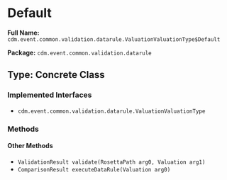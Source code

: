# Default

**Full Name:** `cdm.event.common.validation.datarule.ValuationValuationType$Default`

**Package:** `cdm.event.common.validation.datarule`

## Type: Concrete Class

### Implemented Interfaces

- `cdm.event.common.validation.datarule.ValuationValuationType`

### Methods

#### Other Methods

- `ValidationResult validate(RosettaPath arg0, Valuation arg1)`
- `ComparisonResult executeDataRule(Valuation arg0)`

